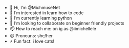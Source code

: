 - 👋 Hi, I’m @MichmuseNet
- 👀 I’m interested in learn how to code
- 🌱 I’m currently learning python
- 💞️ I’m looking to collaborate on beginner friendly projects
- 📫 How to reach me: on ig as @iimichellele
- 😄 Pronouns: she/her
- ⚡ Fun fact: i love cats!

<!---
MichmuseNet/MichmuseNet is a ✨ special ✨ repository because its `README.md` (this file) appears on your GitHub profile.
You can click the Preview link to take a look at your changes.
--->
